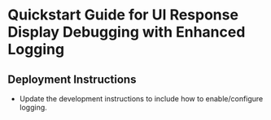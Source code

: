 # Quickstart Guide for UI Response Display Debugging with Enhanced Logging

## Deployment Instructions
- Update the development instructions to include how to enable/configure logging.

